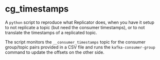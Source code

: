 # cg_timestamps

A `python` script to reproduce what Replicator does, when you have it setup to not replicate a topic (but need the consumer timestamps), or to not translate the timestamps of a replicated topic.

The script monitors the `__consumer_timestamps` topic for the consumer group/topic pairs provided in a CSV file and runs the `kafka-consumer-group` command to update the offsets on the other side.
